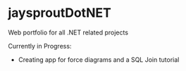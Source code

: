 # jaysproutDotNET

Web portfolio for all .NET related projects

Currently in Progress:

- Creating app for force diagrams and a SQL Join tutorial
